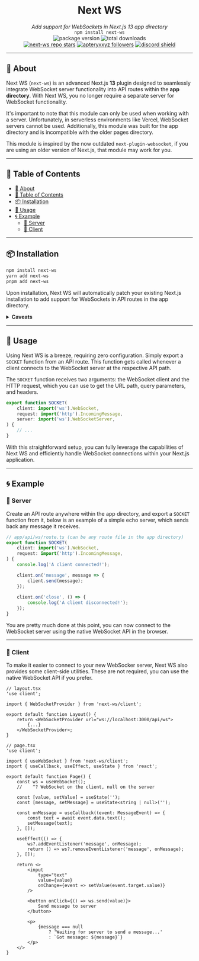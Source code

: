 <div align="center">
    <h1><strong>Next WS</strong></h1>
    <i>Add support for WebSockets in Next.js 13 app directory</i><br>
    <code>npm install next-ws</code>
</div>

<div align="center">
    <img alt="package version" src="https://img.shields.io/npm/v/next-ws?label=version">
    <img alt="total downloads" src="https://img.shields.io/npm/dt/next-ws">
    <br>
    <a href="https://github.com/apteryxxyz/next-ws"><img alt="next-ws repo stars" src="https://img.shields.io/github/stars/apteryxxyz/next-ws?style=social"></a>
    <a href="https://github.com/apteryxxyz"><img alt="apteryxxyz followers" src="https://img.shields.io/github/followers/apteryxxyz?style=social"></a>
    <a href="https://discord.gg/vZQbMhwsKY"><img src="https://discordapp.com/api/guilds/829836158007115806/widget.png?style=shield" alt="discord shield"/></a>
</div>

---

## 🤔 About

Next WS (`next-ws`) is an advanced Next.js **13** plugin designed to seamlessly integrate WebSocket server functionality into API routes within the **app directory**. With Next WS, you no longer require a separate server for WebSocket functionality.

It's important to note that this module can only be used when working with a server. Unfortunately, in serverless environments like Vercel, WebSocket servers cannot be used.  Additionally, this module was built for the app directory and is incompatible with the older pages directory.

This module is inspired by the now outdated `next-plugin-websocket`, if you are using an older version of Next.js, that module may work for you.

---

## 🏓 Table of Contents

- [🤔 About](#-about)
- [🏓 Table of Contents](#-table-of-contents)
- [📦 Installation](#-installation)
- [🚀 Usage](#-api)
- [🌀 Example](#-example)
  - [📁 Server](#-server)
  - [📁 Client](#-client)
  
---

## 📦 Installation

```sh
npm install next-ws
yarn add next-ws
pnpm add next-ws
```

Upon installation, Next WS will automatically patch your existing Next.js installation to add support for WebSockets in API routes in the app directory. 

<details>
    <summary><strong>Caveats</strong></summary>

As this module modifies the Next.js installation, if for any reason it changes (such as when you update Next.js), you will need to reinstall Next WS. And if you want to uninstall Next WS, you will need to reinstall Next.js.
</details>

---

## 🚀 Usage

Using Next WS is a breeze, requiring zero configuration. Simply export a `SOCKET` function from an API route. This function gets called whenever a client connects to the WebSocket server at the respective API path.

The `SOCKET` function receives two arguments: the WebSocket client and the HTTP request, which you can use to get the URL path, query parameters, and headers.

```ts
export function SOCKET(
    client: import('ws').WebSocket,
    request: import('http').IncomingMessage,
    server: import('ws').WebSocketServer,
) {
    // ...
}
```

With this straightforward setup, you can fully leverage the capabilities of Next WS and efficiently handle WebSocket connections within your Next.js application.

---

## 🌀 Example

### 📁 Server

Create an API route anywhere within the app directory, and export a `SOCKET` function from it, below is an example of a simple echo server, which sends back any message it receives.

```ts
// app/api/ws/route.ts (can be any route file in the app directory)
export function SOCKET(
    client: import('ws').WebSocket,
    request: import('http').IncomingMessage,
) {
    console.log('A client connected!');

    client.on('message', message => {
        client.send(message);
    });
    
    client.on('close', () => {
        console.log('A client disconnected!');
    });
}
```

You are pretty much done at this point, you can now connect to the WebSocket server using the native WebSocket API in the browser.

---

### 📁 Client

To make it easier to connect to your new WebSocker server, Next WS also provides some client-side utilities. These are not required, you can use the native WebSocket API if you prefer.

```tsx
// layout.tsx
'use client';

import { WebSocketProvider } from 'next-ws/client';

export default function Layout() {
    return <WebSocketProvider url="ws://localhost:3000/api/ws">
        {...}
    </WebSocketProvider>;
}
```

```tsx
// page.tsx
'use client';

import { useWebSocket } from 'next-ws/client';
import { useCallback, useEffect, useState } from 'react';

export default function Page() {
    const ws = useWebSocket();
    //    ^? WebSocket on the client, null on the server

    const [value, setValue] = useState('');
    const [message, setMessage] = useState<string | null>('');

    const onMessage = useCallback((event: MessageEvent) => {
        const text = await event.data.text();
        setMessage(text);
    }, []);

    useEffect(() => {
        ws?.addEventListener('message', onMessage);
        return () => ws?.removeEventListener('message', onMessage);
    }, []);

    return <>
        <input
            type="text"
            value={value}
            onChange={event => setValue(event.target.value)}
        />

        <button onClick={() => ws.send(value)}>
            Send message to server
        </button>

        <p>
            {message === null
                ? 'Waiting for server to send a message...'
                : `Got message: ${message}`}
        </p>
    </>
}
```
